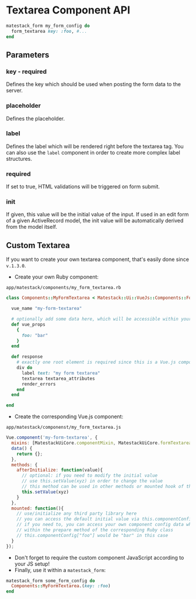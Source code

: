 # Textarea Component API

```ruby
matestack_form my_form_config do
  form_textarea key: :foo, #...
end
```

## Parameters

### key - required

Defines the key which should be used when posting the form data to the server.

### placeholder

Defines the placeholder.

### label

Defines the label which will be rendered right before the textarea tag. You can also use the `label` component in order to create more complex label structures.

### required

If set to true, HTML validations will be triggered on form submit.

### init

If given, this value will be the initial value of the input. If used in an edit form of a given ActiveRecord model, the init value will be automatically derived from the model itself.

## Custom Textarea

If you want to create your own textarea component, that's easily done since `v.1.3.0`.

* Create your own Ruby component:

`app/matestack/components/my_form_textarea.rb`

```ruby
class Components::MyFormTextarea < Matestack::Ui::VueJs::Components::Form::Textarea

  vue_name "my-form-textarea"

  # optionally add some data here, which will be accessible within your Vue.js component
  def vue_props
    {
      foo: "bar"
    }
  end

  def response
    # exactly one root element is required since this is a Vue.js component template
    div do
      label text: "my form textarea"
      textarea textarea_attributes
      render_errors
    end
  end

end
```

* Create the corresponding Vue.js component:

`app/matestack/componenst/my_form_textarea.js`

```javascript
Vue.component('my-form-textarea', {
  mixins: [MatestackUiCore.componentMixin, MatestackUiCore.formTextareaMixin],
  data() {
    return {};
  },
  methods: {
    afterInitialize: function(value){
      // optional: if you need to modify the initial value
      // use this.setValue(xyz) in order to change the value
      // this method can be used in other methods or mounted hook of this component as well!
      this.setValue(xyz)
    }
  },
  mounted: function(){
    // use/initialize any third party library here
    // you can access the default initial value via this.componentConfig["init_value"]
    // if you need to, you can access your own component config data which added
    // within the prepare method of the corresponding Ruby class
    // this.componentConfig["foo"] would be "bar" in this case
  }
});
```

* Don't forget to require the custom component JavaScript according to your JS setup!
* Finally, use it within a `matestack_form`:

```ruby
matestack_form some_form_config do
  Components::MyFormTextarea.(key: :foo)
end
```

